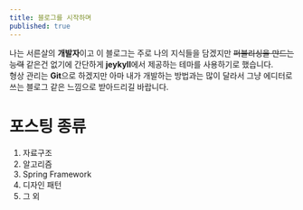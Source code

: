 ```yaml
---
title: 블로그를 시작하며
published: true
---
```


나는 서른살의 **개발자**이고 이 블로그는 주로 나의 지식들을 담겠지만 
~~퍼블리싱을 만드는 능력~~ 같은건 없기에 간단하게 **jeykyll**에서 제공하는 테마를 사용하기로 했습니다.
<br> 형상 관리는 **Git**으로 하겠지만 아마 내가 개발하는 방법과는 많이 달라서 그냥 에디터로 쓰는 블로그 같은 느낌으로 받아드리길 바랍니다.

# [](#header-1) 포스팅 종류

1.  자료구조
1.  알고리즘
1.  Spring Framework
1.  디자인 패턴
1.	그 외
